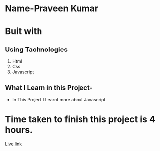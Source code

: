 # Name-Praveen Kumar 

# Buit with
## Using Tachnologies
1. Html
2. Css
3. Javascript



 ## What I Learn in this Project-

- In This Project I Learnt more about Javascript.


# Time taken to finish this project is 4 hours.

[Live link](https://amazing-conkies-385d76.netlify.app/)


